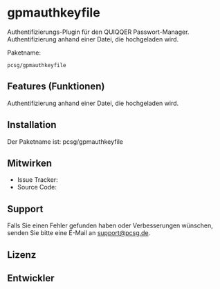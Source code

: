 gpmauthkeyfile
========

Authentifizierungs-Plugin für den QUIQQER Passwort-Manager. Authentifizierung anhand einer Datei, die hochgeladen wird.

Paketname:

    pcsg/gpmauthkeyfile


Features (Funktionen)
--------
Authentifizierung anhand einer Datei, die hochgeladen wird.

Installation
------------

Der Paketname ist: pcsg/gpmauthkeyfile


Mitwirken
----------

- Issue Tracker: 
- Source Code: 


Support
-------

Falls Sie einen Fehler gefunden haben oder Verbesserungen wünschen,
senden Sie bitte eine E-Mail an support@pcsg.de.


Lizenz
-------


Entwickler
--------
